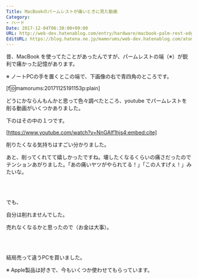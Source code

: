 ```yaml
---
Title: MacBookのパームレストが痛いときに見た動画
Category:
- ハード
Date: 2017-12-04T06:30:00+09:00
URL: http://web-dev.hatenablog.com/entry/hardware/macbook-palm-rest-edge
EditURL: https://blog.hatena.ne.jp/mamorums/web-dev.hatenablog.com/atom/entry/8599973812321028209
---
```


昔、MacBook を使ってたことがあったんですが、パームレストの端（※）が鋭利で痛かった記憶があります。

※ ノートPCの手を置くとこの端で、下画像の右で青四角のところです。

[f:id:mamorums:20171125191153p:plain]

どうにかならんもんかと思って色々調べたところ、youtube でパームレストを削る動画がいくつかありました。

下のはその中の１つです。

[https://www.youtube.com/watch?v=NnGAlf1hjs4:embed:cite]


削りたくなる気持ちはすごい分かりました。

あと、削ってくれてて嬉しかったですね。壊したくなるくらいの痛さだったのでテンションあがりました。「あの痛いヤツがやられてる！」「この人すげぇ！」みたいな。

<br><br>

でも、

自分は削れませんでした。

売れなくなるかと思ったので（お金は大事）。

<br><br>

結局売って違うPCを買いました。

※ Apple製品は好きで、今もいくつか使わせてもらっています。

